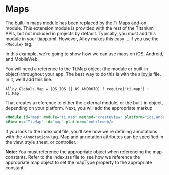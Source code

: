 Maps
==========

The built-in maps module has been replaced by the Ti.Maps add-on module. This extension module is provided with the rest of the Titanium APIs, but not included in projects by default. Typically, you must add this module in your tiapp.xml. However, Alloy makes this easy ... if you use the `<Module>` tag.

In this example, we're going to show how we can use maps on iOS, Android, and MobileWeb.

You will need a reference to the Ti.Map object (the module or built-in object) throughout your app. The best way to do this is with the alloy.js file. In it, we'll add this line:

```
Alloy.Globals.Map = (OS_IOS || OS_ANDROID) ? require('ti.map') : Ti.Map;
```

That creates a reference to either the external module, or the built-in object, depending on your platform. Next, you will add the appropriate markup


```xml
<Module id="map" module="ti.map" method="createView" platform="ios,android"/>
<View ns="Ti.Map" id="map" platform="mobileweb/>
```

If you look to the index.xml file, you'll see how we're defining annotations with the `<Annotation>` tag. Map and annotation attributes can be specified in the view, style sheet, or controller.

**Note:** You must reference the appropriate object when referencing the map constants. Refer to the index.tss file to see how we reference the appropriate map object to set the mapType property to the appropriate constant.